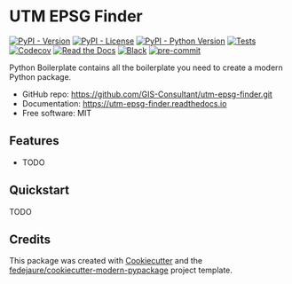 
# UTM EPSG Finder


[![PyPI - Version](https://img.shields.io/pypi/v/utm-epsg-finder.svg)](https://pypi.python.org/pypi/utm-epsg-finder)
[![PyPI - License](https://img.shields.io/pypi/l/utm-epsg-finder.svg)](https://pypi.python.org/pypi/utm-epsg-finder)
[![PyPI - Python Version](https://img.shields.io/pypi/pyversions/utm-epsg-finder.svg)](https://pypi.python.org/pypi/utm-epsg-finder)
[![Tests](https://github.com/GIS-Consultant/utm-epsg-finder/workflows/tests/badge.svg)](https://github.com/GIS-Consultant/utm-epsg-finder/actions?workflow=tests)
[![Codecov](https://codecov.io/gh/GIS-Consultant/utm-epsg-finder/branch/main/graph/badge.svg)](https://codecov.io/gh/GIS-Consultant/utm-epsg-finder)
[![Read the Docs](https://readthedocs.org/projects/utm-epsg-finder/badge/)](https://utm-epsg-finder.readthedocs.io/)
[![Black](https://img.shields.io/badge/code%20style-black-000000.svg)](https://github.com/psf/black)
[![pre-commit](https://img.shields.io/badge/pre--commit-enabled-brightgreen?logo=pre-commit&logoColor=white)](https://github.com/pre-commit/pre-commit)


Python Boilerplate contains all the boilerplate you need to create a modern Python package.


* GitHub repo: <https://github.com/GIS-Consultant/utm-epsg-finder.git>
* Documentation: <https://utm-epsg-finder.readthedocs.io>
* Free software: MIT


## Features

* TODO

## Quickstart

TODO

## Credits

This package was created with [Cookiecutter][cookiecutter] and the [fedejaure/cookiecutter-modern-pypackage][cookiecutter-modern-pypackage] project template.

[cookiecutter]: https://github.com/cookiecutter/cookiecutter
[cookiecutter-modern-pypackage]: https://github.com/fedejaure/cookiecutter-modern-pypackage
